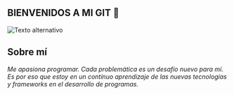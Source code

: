 ## BIENVENIDOS A MI GIT 👋

![Texto alternativo](https://www.holapatrick.com/img/patatrick-banner2.png)

## Sobre mí
*Me apasiona programar. Cada problemática es un desafío nuevo para mí. Es por eso que estoy en un contínuo aprendizaje de las nuevas tecnologías y frameworks en el desarrollo de programas.*
<!--
**patatrick/patatrick** is a ✨ _special_ ✨ repository because its `README.md` (this file) appears on your GitHub profile.

Here are some ideas to get you started:

- 🔭 I’m currently working on ...
- 🌱 I’m currently learning ...
- 👯 I’m looking to collaborate on ...
- 🤔 I’m looking for help with ...
- 💬 Ask me about ...
- 📫 How to reach me: ...
- 😄 Pronouns: ...
- ⚡ Fun fact: ...
-->
